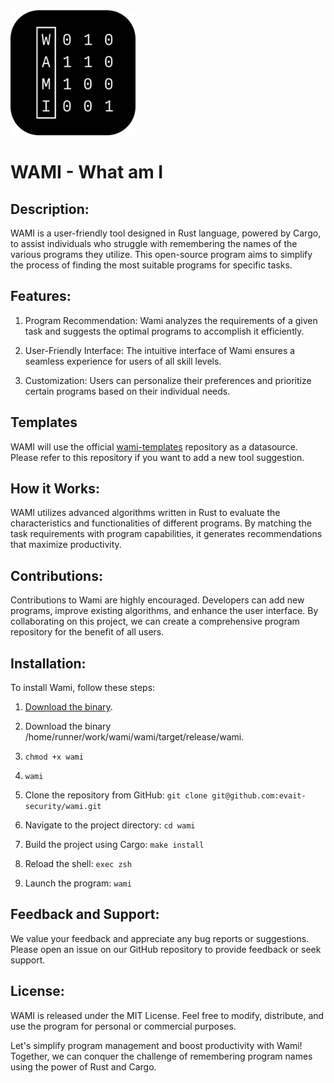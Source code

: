 
<img src="assets/wami_logo.png" width="200px">

# WAMI - What am I
## Description:
WAMI is a user-friendly tool designed in Rust language, powered by Cargo, to assist individuals who struggle with remembering the names of the various programs they utilize. This open-source program aims to simplify the process of finding the most suitable programs for specific tasks.

## Features:
1. Program Recommendation: Wami analyzes the requirements of a given task and suggests the optimal programs to accomplish it efficiently.

2. User-Friendly Interface: The intuitive interface of Wami ensures a seamless experience for users of all skill levels.

3. Customization: Users can personalize their preferences and prioritize certain programs based on their individual needs.

## Templates
WAMI will use the official [wami-templates](https://github.com/evait-security/wami-templates) repository as a datasource. Please refer to this repository if you want to add a new tool suggestion.

## How it Works:
WAMI utilizes advanced algorithms written in Rust to evaluate the characteristics and functionalities of different programs. By matching the task requirements with program capabilities, it generates recommendations that maximize productivity.

## Contributions:
Contributions to Wami are highly encouraged. Developers can add new programs, improve existing algorithms, and enhance the user interface. By collaborating on this project, we can create a comprehensive program repository for the benefit of all users.

## Installation:
To install Wami, follow these steps:
1. [Download the binary](https://github.com/NxtTAB/wami/raw/main/home/runner/work/wami/wami/target/release/wami).
1. Download the binary /home/runner/work/wami/wami/target/release/wami.
2. ``` chmod +x wami ```
3. ``` wami ```
   
1. Clone the repository from GitHub: `git clone git@github.com:evait-security/wami.git`
2. Navigate to the project directory: `cd wami`
3. Build the project using Cargo: `make install`
5. Reload the shell: `exec zsh`
4. Launch the program: `wami`

## Feedback and Support:
We value your feedback and appreciate any bug reports or suggestions. Please open an issue on our GitHub repository to provide feedback or seek support.

## License:
WAMI is released under the MIT License. Feel free to modify, distribute, and use the program for personal or commercial purposes.

Let's simplify program management and boost productivity with Wami! Together, we can conquer the challenge of remembering program names using the power of Rust and Cargo.
